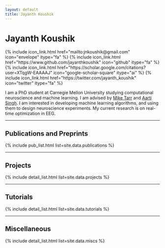```yaml
---
layout: default
title: Jayanth Koushik
---
```


# Jayanth Koushik

<p>
  {% include icon_link.html href="mailto:jnkoushik@gmail.com" icon="envelope" itype="fa" %}
  {% include icon_link.html href="https://www.github.com/jayanthkoushik" icon="github" itype="fa" %}
  {% include icon_link.html href="https://scholar.google.com/citations?user=XTqgW-EAAAAJ" icon="google-scholar-square" itype="ai" %}
  {% include icon_link.html href="https://twitter.com/jayanth_koushik" icon="twitter" itype="fa" %}
  <br style="display: block; content: ''; margin-top: .6em">
  <!-- <a style="border: 1px solid dimgray; border-radius: 4px; padding: .4em" href="https://jayanthkoushik.github.io/resume/main.pdf">Résumé</a> -->
</p>

I am a PhD student at Carnegie Mellon University studying computational neuroscience and machine learning. I am advised by [Mike Tarr](http://tarrlabwiki.cnbc.cmu.edu/index.php/Tarr) and [Aarti Singh](https://www.cs.cmu.edu/~aarti/). I am interested in developing machine learning algorithms, and using them to design neuroscience experiments. My current research is on real-time optimization in EEG.

---
## Publications and Preprints
{% include pub_list.html list=site.data.publications %}

---
## Projects
{% include detail_list.html list=site.data.projects %}

---
## Tutorials
{% include detail_list.html list=site.data.tutorials %}

---
## Miscellaneous
{% include detail_list.html list=site.data.miscs %}
